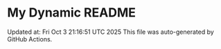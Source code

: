# My Dynamic README
Updated at: Fri Oct  3 21:16:51 UTC 2025
This file was auto-generated by GitHub Actions.
